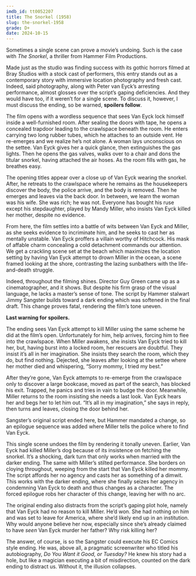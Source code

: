 ```yaml
---
imdb_id: tt0052207
title: The Snorkel (1958)
slug: the-snorkel-1958
grade: D+
date: 2024-10-15
---
```


Sometimes a single scene can prove a movie’s undoing. Such is the case with _The Snorkel_, a thriller from Hammer Film Productions.

<!-- end -->

Made just as the studio was finding success with its gothic horrors filmed at Bray Studios with a stock cast of performers, this entry stands out as a contemporary story with immersive location photography and fresh cast. Indeed, said photography, along with Peter van Eyck’s arresting performance, almost glosses over the script’s gaping deficiencies. And they would have too, if it weren’t for a single scene. To discuss it, however, I must discuss the ending, so be warned, **spoilers follow**.

The film opens with a wordless sequence that sees Van Eyck lock himself inside a well-furnished room. After sealing the doors with tape, he opens a concealed trapdoor leading to the crawlspace beneath the room. He enters carrying two long rubber tubes, which he attaches to an outside vent. He re-emerges and we realize he’s not alone. A woman lays unconscious on the settee. Van Eyck gives her a quick glance, then extinguishes the gas lights. Then he opens the gas valves, walks over to a chair and dons the titular snorkel, having attached the air hoses. As the room fills with gas, he breathes easy.

The opening titles appear over a close up of Van Eyck wearing the snorkel. After, he retreats to the crawlspace where he remains as the housekeepers discover the body, the police arrive, and the body is removed. Then he emerges and leaves via the back door. In between, we learn the woman was his wife. She was rich; he was not. Everyone has bought his ruse except his stepdaughter, played by Mandy Miller, who insists Van Eyck killed her mother, despite no evidence.

From here, the film settles into a battle of wits between Van Eyck and Miller, as she seeks evidence to incriminate him, and he seeks to cast her as mentally unstable. Van Eyck proffers a villain worthy of Hitchcock. His mask of affable charm concealing a cold detachment commands our attention. We get a crackling scene set at the beach which maximizes the location setting by having Van Eyck attempt to drown Miller in the ocean, a scene framed looking at the shore, contrasting the lazing sunbathers with the life-and-death struggle.

Indeed, throughout the filming shines. Director Guy Green came up as a cinematographer, and it shows. But despite his firm grasp of the visual language, he lacks a master’s sense of tone. The script by Hammer stalwart Jimmy Sangster builds toward a dark ending which was softened in the final draft. This change proves fatal, rendering the film’s tone uneven.

**Last warning for spoilers.**

The ending sees Van Eyck attempt to kill Miller using the same scheme he did at the film’s open. Unfortunately for him, help arrives, forcing him to flee into the crawlspace. When Miller awakens, she insists Van Eyck tried to kill her, but, having burst into a locked room, her rescuers are doubtful. They insist it’s all in her imagination. She insists they search the room, which they do, but find nothing. Dejected, she leaves after looking at the settee where her mother died and whispering, “Sorry mommy, I tried my best.”

After they’re gone, Van Eyck attempts to re-emerge from the crawlspace only to discover a large bookcase, moved as part of the search, has blocked his exit. Trapped, he panics and tries in vain to budge the door. Meanwhile, Miller returns to the room insisting she needs a last look. Van Eyck hears her and begs her to let him out. “It’s all in my imagination,” she says in reply, then turns and leaves, closing the door behind her.

Sangster’s original script ended here, but Hammer mandated a change, so an epilogue sequence was added where Miller tells the police where to find Van Eyck.

This single scene undoes the film by rendering it tonally uneven. Earlier, Van Eyck had killed Miller’s dog because of its insistence on fetching the snorkel. It’s a shocking, dark turn that only works when married with the darker ending. The same with Miller’s stilted performance. She borders on cloying throughout, weeping from the start that Van Eyck killed her mommy. The script affords her no agency and casts her as something of a dimwit. This works with the darker ending, where she finally seizes her agency in condemning Van Eyck to death and thus changes as a character. The forced epilogue robs her character of this change, leaving her with no arc.

The original ending also distracts from the script’s gaping plot hole, namely that Van Eyck had no reason to kill Miller. He’d won. She had nothing on him and was set to leave for America, where she’d likely end up in an institution. Why would anyone believe her now, especially since she’s already claimed to have _seen_ Van Eyck murder her father? Why risk killing her?

The answer, of course, is so the Sangster could execute his EC Comics style ending. He was, above all, a pragmatic screenwriter who titled his autobiography, _Do You Want it Good, or Tuesday?_ He knew his story had a hole, but like a magician executing a bit of misdirection, counted on the dark ending to distract us. Without it, the illusion collapses.

